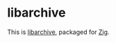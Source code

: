 # libarchive

This is [libarchive](https://www.libarchive.org/), packaged for [Zig](https://ziglang.org/).
